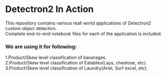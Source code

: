 # **Detectron2 In Action**
This repository contains various reall world applications of Detectron2 custom object detection.  
Complete end-to-end notebook files for each of the application is included. 

### We are using it for following:
1.Product/Skew level classification of bavarages.  
2.Product/Skew level classification of Eatables(Lays, cheetose, etc).  
3.Product/Skew level classification of Laundry(Ariel, Surf excel, etc).  
